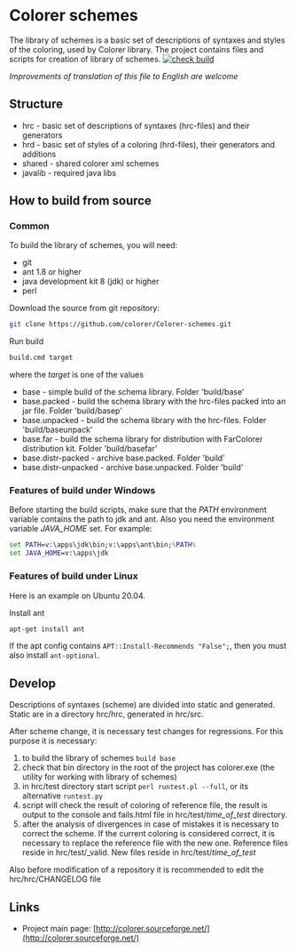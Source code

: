 ﻿Colorer schemes
========================
The library of schemes is a basic set of descriptions of syntaxes and styles of the coloring, used by Colorer library.
The project contains files and scripts for creation of library of schemes.
[![check build](https://github.com/colorer/Colorer-schemes/actions/workflows/checks.yml/badge.svg)](https://github.com/colorer/Colorer-schemes/actions/workflows/checks.yml)

*Improvements of translation of this file to English are welcome*

Structure
------------------------

  * hrc - basic set of descriptions of syntaxes (hrc-files) and their generators
  * hrd - basic set of styles of a coloring (hrd-files), their generators and additions
  * shared - shared colorer xml schemes
  * javalib - required java libs
  
How to build from source
------------------------

### Common ###

To build the library of schemes, you will need:

  * git
  * ant 1.8 or higher
  * java development kit 8 (jdk) or higher
  * perl

Download the source from git repository:

```sh
git clone https://github.com/colorer/Colorer-schemes.git
```

Run build

```sh
build.cmd target
```

where the *target* is one of the values

  * base                - simple build of the schema library. Folder 'build/base'
  * base.packed         - build the schema library with the hrc-files packed into an jar file. Folder 'build/basep'
  * base.unpacked       - build the schema library with the hrc-files. Folder 'build/baseunpack'
  * base.far            - build the schema library for distribution with FarColorer distribution kit. Folder 'build/basefar'
  * base.distr-packed   - archive base.packed. Folder 'build'
  * base.distr-unpacked - archive base.unpacked. Folder 'build'

### Features of build under Windows ###

Before starting the build scripts, make sure that the *PATH* environment variable contains the path to jdk and ant.
Also you need the environment variable *JAVA_HOME* set. For example:

```cmd
set PATH=v:\apps\jdk\bin;v:\apps\ant\bin;%PATH%
set JAVA_HOME=v:\apps\jdk
```

### Features of build under Linux ###

Here is an example on Ubuntu 20.04.

Install ant

```sh
apt-get install ant
```

If the apt config contains `APT::Install-Recommends "False";`, then you must also install `ant-optional`.

## Develop ##

Descriptions of syntaxes (scheme) are divided into static and generated. Static are in a directory hrc/hrc, generated in hrc/src.

After scheme change, it is necessary test changes for regressions. For this purpose it is necessary:

  1. to build the library of schemes `build base`
  2. check that bin directory in the root of the project has colorer.exe (the utility for working with library of schemes)
  3. in hrc/test directory start script `perl runtest.pl --full`, or its alternative `runtest.py` 
  4. script will check the result of coloring of reference file, the result is output to the console and fails.html file in hrc/test/*time_of_test* directory.
  5. after the analysis of divergences in case of mistakes it is necessary to correct the scheme. If the current coloring is considered correct, it is necessary to replace the reference file with the new one.
     Reference files reside in hrc/test/_valid. New files reside in hrc/test/*time_of_test*

Also before modification of a repository it is recommended to edit the hrc/hrc/CHANGELOG file

Links
------------------------

* Project main page: [http://colorer.sourceforge.net/](http://colorer.sourceforge.net/)
